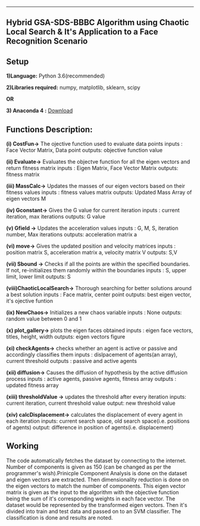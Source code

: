 ------------------------------------------------------------------------------------------------------
Hybrid GSA-SDS-BBBC Algorithm using Chaotic Local Search & It's Application to a Face Recognition Scenario
------------------------------------------------------------------------------------------------------

## Setup

**1)Language:** Python 3.6(recommended)

**2)Libraries required:** numpy, matplotlib, sklearn, scipy

**OR**

**3) Anaconda 4 :** [Download](https://anaconda.org/)


## Functions Description: 
          
**(i) CostFun->**  The ojective function used to evaluate data   points
	inputs : Face Vector Matrix, Data point
	outputs: objective function value
                
**(ii) Evaluate->**  Evaluates the objectve function for all the eigen vectors and return fitness matrix
	inputs : Eigen Matrix, Face Vector Matrix
	outputs: fitness matrix
	        
**(iii) MassCalc->**  Updates the masses of our eigen vectors based on their fitness values
	inputs : fitness values matrix
	outputs: Updated Mass Array of eigen vectors M
	   
**(iv)  Gconstant->**  Gives the G value for current iteration
	inputs : current iteration, max iterations
	outputs: G value
	         
**(v) Gfield ->**  Updates the acceleration values
	inputs : G, M, S, iteration number, Max iterations
	outputs: acceleration matrix a
	        
**(vi)  move->**  Gives the updated position and velocity matrices
	inputs : position matrix S, acceleration matrix a, velocity matrix V
	outputs: S,V

**(vii) Sbound ->**  Checks if all the points are within the specified boundaries. 
                If not, re-initializes them randomly within the boundaries
	inputs : S, upper limit, lower limit
	outputs: S

**(viii)ChaoticLocalSearch->**  Thorough searching for better solutions around a best solution
	inputs : Face matrix, center point
	outputs: best eigen vector, it's ojective funtion
	       
**(ix)  NewChaos->**  Initializes a new chaos variable
	inputs : None
	outputs: random value between 0 and 1

**(x) plot_gallery->**  plots the eigen faces obtained
	inputs : eigen face vectors, titles, height, width
	outputs: eigen vectors figure

**(xi) checkAgents->** checks whether an agent is active or passive and accordingly classifies them
	inputs : dislpacement of agents(an array), current threshold 
	outputs : passive and active agents
	   
**(xii) diffusion->** Causes the diffusion of hypothesis by the active diffusion process
	inputs : active agents, passive agents, fitness array
	outputs : updated fitness array

**(xiii) thresholdValue ->** updates the threshold after every iteration
	inputs: current iteration, current threshold value
	output: new threshold value

**(xiv) calcDisplacement->** calculates the displacement of every agent in each iteration
	inputs: current search space, old search space(i.e. positions of agents)
	output: difference in position of agents(i.e. displacement) 

## Working 

The code automatically fetches the dataset by connecting to the internet. Number of components is given as 150 (can be changed as per the programmer's wish).Prinicple Component Analysis is done on the dataset and eigen vectors are extracted. Then dimensionality reduction is done on the eigen vectors to match the number of components. This eigen vector matrix is given as the input to the algorithm with the objective function being the sum of it's corresponding weights in each face vector. The dataset would be represented by the transformed eigen vectors. Then it's divided into train and test data and passed on to an SVM classifier. The classification is done and results are noted.

